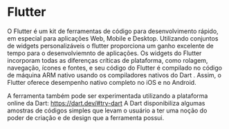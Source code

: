 # Flutter
O Flutter é um kit de ferramentas de código para desenvolvimento rápido, em especial para aplicações Web, Mobile e Desktop. Utilizando conjuntos de widgets personalizáveis o flutter proporciona um ganho excelente de tempo para o desenvolviemnto de aplicações. 
Os widgets do Flutter incorporam todas as diferenças críticas de plataforma, como rolagem, navegação, ícones e fontes, e seu código do Flutter é compilado no código de máquina ARM nativo usando os compiladores nativos do Dart . Assim, o Flutter oferece desempenho nativo completo no iOS e no Android.

A ferramenta também pode ser experimentada utilizando a plataforma online da Dart:
https://dart.dev/#try-dart
A Dart disponibiliza algumas amostras de códigos simples que levam o usuário a ter uma noção do poder de criação e de design que a ferramenta possui.
